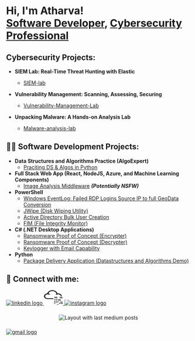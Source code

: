 <h1>Hi, I'm Atharva! <br/><a href="https://github.com/joshmadakor1">Software Developer</a>, <a href="https://www.linkedin.com/in/joshmadakor/">Cybersecurity Professional</a></h1>



<h2> Cybersecurity Projects:</h2>

- <b>SIEM Lab: Real-Time Threat Hunting with Elastic</b>
  - [SIEM-lab](https://github.com/AtharvaRasal/SIEM-lab)
    
- <b>Vulnerability Management: Scanning, Assessing, Securing</b>
  - [Vulnerability-Management-Lab](https://github.com/AtharvaRasal/Vulnerability-Management-Lab-Nessus) 
  
- <b>Unpacking Malware: A Hands-on Analysis Lab</b>
  - [Malware-analysis-lab](https://github.com/AtharvaRasal/Malware-analysis-lab)
  




<h2>👨‍💻 Software Development Projects:</h2>

- <b>Data Structures and Algorithms Practice (AlgoExpert)</b>
  - [Praciting DS & Algos in Python](https://github.com/joshmadakor1/Algorithms-Practice)
- <b>Full Stack Web App (React, NodeJS, Azure, and Machine Learning Components)</b>
  - [Image Analysis Middleware](https://github.com/joshmadakor1/4chan-Image-Analysis-Middleware-C964) <b><i>(Potentially NSFW)</b></i>
- <b>PowerShell</b>
  - [Windows EventLog: Failed RDP Logins Source IP to full GeoData Conversion](https://github.com/joshmadakor1/Sentinel-Lab)
  - [JWipe (Disk Wiping Utility)](https://github.com/joshmadakor1/Jwipe.PowerShell)
  - [Active Directory Bulk User Creation](https://github.com/joshmadakor1/AD_PS)
  - [FIM (File Integrity Monitor)](https://github.com/joshmadakor1/PowerShell-Integrity-FIM)
- <b>C# (.NET Desktop Applications)</b>
  - [Ransomware Proof of Concept (Encrypter)](https://github.com/joshmadakor1/EncrypterPOC)
  - [Ransomware Proof of Concept (Decrypter)](https://github.com/joshmadakor1/DecrypterPOC)
  - [Keylogger with Email Capability](https://github.com/joshmadakor1/Key-Logger-With-Email)
- <b>Python</b>
  - [Package Delivery Application (Datastructures and Algorithms Demo)](https://github.com/joshmadakor1/Package-Delivery-Pathfinding-Algorithm)


<h2> 🤳 Connect with me:</h2>


<div align="left">
  <a href="https://www.linkedin.com/in/atharva-rasal/" target="_blank">
    <img src="https://raw.githubusercontent.com/maurodesouza/profile-readme-generator/master/src/assets/icons/social/linkedin/default.svg" width="52" height="40" alt="linkedin logo"  />
  </a>
  <a href="https://tryhackme.com/p/atharva.rasal200" target="_blank">
    <img src="https://raw.githubusercontent.com/maurodesouza/profile-readme-generator/master/src/assets/icons/social/tryhackme/default.svg" width="52" height="40" alt="tryhackme logo"  />
  </a>
  <a href="https://www.instagram.com/_atharvarasal/" target="_blank">
    <img src="https://raw.githubusercontent.com/maurodesouza/profile-readme-generator/master/src/assets/icons/social/instagram/default.svg" width="52" height="40" alt="instagram logo"  />
  </a>
</div>

###

<div align="center">
  <img src="https://github-read-medium-git-main.pahlevikun.vercel.app/latest?limit=4" alt="Layout with last medium posts"  />
</div>

###

<div align="left">
  <a href="https://mail.google.com/mail/u/0/#inbox?compose=DmwnWsCTrdgqRkMCzMWFhpsjzMlpXdZCgCJWSbfpClBZfkfPcNKkTjDZTvhRMsnhBjVDLvcmgGgb" target="_blank">
    <img src="https://raw.githubusercontent.com/maurodesouza/profile-readme-generator/master/src/assets/icons/social/gmail/default.svg" width="52" height="40" alt="gmail logo"  />
  </a>
</div>

###

